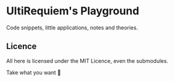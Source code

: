 # UltiRequiem's Playground

Code snippets, little applications, notes and theories.

## Licence

All here is licensed under the MIT Licence, even the submodules.

Take what you want 🚀
